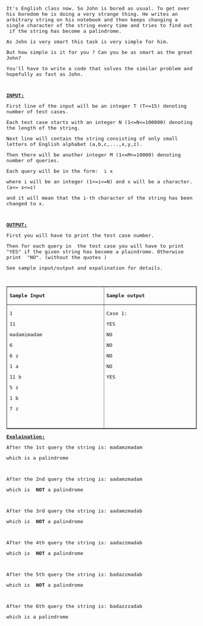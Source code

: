 <pre><span style="white-space: normal;"><span style="font-size: medium;"><p>It's English class now. So John is bored as usual. To get over his boredom he is doing a very strange thing. He writes an arbitrary string on his notebook and then keeps changing a single character of the string every time and tries to find out &nbsp;if the string has become a palindrome.</p>
<p>As John is very smart this task is very simple for him.</p>
<p>But how simple is it for you ? Can you be as smart as the great John?</p>
<p>You'll have to write a code that solves the similar problem and hopefully as fast as John.</p>
<p>&nbsp;</p>
<p><strong><span style="text-decoration: underline;">INPUT:</span></strong></p>
<p>First line of the input will be an integer T (T&lt;=15) denoting number of test cases.</p>
<p>Each test case starts with an integer N (1&lt;=N&lt;=100000) denoting the length of the string.</p>
<p>Next line will contain the string consisting of only small letters of English alphabet (a,b,c,...,x,y,z).</p>
<p>Then there will be another integer M (1&lt;=M&lt;=10000) denoting number of queries.</p>
<p>Each query will be in the form: &nbsp;i x</p>
<p>where i will be an integer (1&lt;=i&lt;=N) and x will be a character. (a&lt;= x&lt;=z)</p>
<p>and it will mean that the i-th character of the string has been changed to x.</p>
<p>&nbsp;</p>
<p><strong><span style="text-decoration: underline;">OUTPUT:</span></strong></p>
<p>First you will have to print the test case number.</p>
<p>Then for each query in &nbsp;the test case you will have to print "YES" if the given string has become a plaindrome. Otherwise print &nbsp;"NO". (without the quotes )</p>
<p>See sample input/output and expalination for details.</p>
<p>&nbsp;</p>
<table border="1" cellspacing="0" cellpadding="0">
<tbody>
<tr>
<td width="312" valign="top">
<p><strong>Sample   Input</strong></p>
</td>
<td width="312" valign="top">
<p><strong>Sample   output</strong></p>
</td>
</tr>
<tr>
<td width="312" valign="top">
<p>1</p>
<p>11</p>
<p>madamimadam</p>
<p>6</p>
<p>6 z</p>
<p>1 a</p>
<p>11 b</p>
<p>5 z</p>
<p>1 b</p>
<p>7 z</p>
<p>&nbsp;</p>
</td>
<td width="312" valign="top">
<p>Case 1:</p>
<p>YES</p>
<p>NO</p>
<p>NO</p>
<p>NO</p>
<p>NO</p>
<p>YES</p>
</td>
</tr>
</tbody>
</table>
<p><strong><span style="text-decoration: underline;">Explaination:</span></strong></p>
<p>After the 1st query the string is: madamzmadam</p>
<p>which is a palindrome</p>
<p>&nbsp;</p>
<p>After the 2nd query the string is: aadamzmadam</p>
<p>which is &nbsp;<strong>NOT</strong>&nbsp;a palindrome</p>
<p>&nbsp;</p>
<p>After the 3rd query the string is: aadamzmadab</p>
<p>which is&nbsp;<strong>&nbsp;NOT</strong>&nbsp;a palindrome</p>
<p>&nbsp;</p>
<p>After the 4th query the string is: aadazzmadab</p>
<p>which is &nbsp;<strong>NOT</strong>&nbsp;a palindrome</p>
<p>&nbsp;</p>
<p>After the 5th query the string is: badazzmadab</p>
<p>which is &nbsp;<strong>NOT</strong>&nbsp;a palindrome</p>
<p>&nbsp;</p>
<p>After the 6th query the string is: badazzzadab</p>
<p>which is a palindrome</p>
<p align="right">&nbsp;</p></span></span></pre>